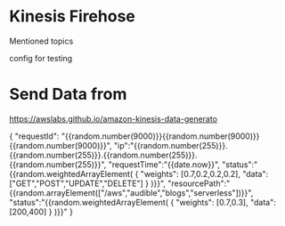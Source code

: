 # Kinesis Firehose

Mentioned topics <brt />

config for testing <brt />

# Send Data from

https://awslabs.github.io/amazon-kinesis-data-generato

{
"requestId": "{{random.number(9000)}}{{random.number(9000)}}{{random.number(9000)}}",
"ip":"{{random.number(255)}}.{{random.number(255)}}.{{random.number(255)}}.{{random.number(255)}}",
"requestTime":"{{date.now}}",
"status":"{{random.weightedArrayElement(
  {
    "weights": [0.7,0.2,0.2,0.2],
    "data": ["GET","POST","UPDATE","DELETE"]
  }
)}}",
"resourcePath":"{{random.arrayElement(["/aws","audible","blogs","serverless"])}}",
"status":"{{random.weightedArrayElement(
  {
    "weights": [0.7,0.3],
    "data": [200,400]
  }
)}}"
}
